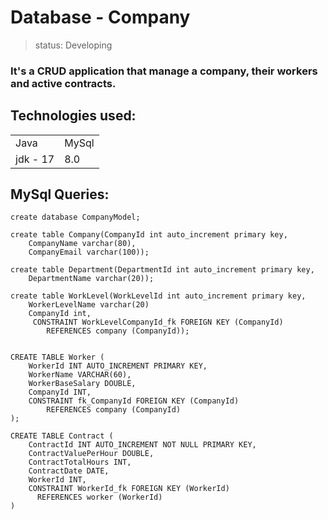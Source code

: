 # Database - Company

> status: Developing

### It's a CRUD application that manage a company, their workers and active contracts.

## Technologies used:

<table>
<tr>
<td>Java</td>
<td>MySql</td>
</tr>

<tr>
<td>jdk - 17</td>
<td>8.0</td>
</tr>
</table>

## MySql Queries:

~~~
create database CompanyModel;
~~~

~~~
create table Company(CompanyId int auto_increment primary key,
    CompanyName varchar(80),
    CompanyEmail varchar(100));
~~~

~~~
create table Department(DepartmentId int auto_increment primary key,
    DepartmentName varchar(20));
~~~

~~~
create table WorkLevel(WorkLevelId int auto_increment primary key,
    WorkerLevelName varchar(20)
    CompanyId int,
     CONSTRAINT WorkLevelCompanyId_fk FOREIGN KEY (CompanyId)
        REFERENCES company (CompanyId));
    
~~~

~~~
CREATE TABLE Worker (
    WorkerId INT AUTO_INCREMENT PRIMARY KEY,
    WorkerName VARCHAR(60),
    WorkerBaseSalary DOUBLE,
    CompanyId INT,
    CONSTRAINT fk_CompanyId FOREIGN KEY (CompanyId)
        REFERENCES company (CompanyId)
);
~~~

~~~
CREATE TABLE Contract (
    ContractId INT AUTO_INCREMENT NOT NULL PRIMARY KEY,
    ContractValuePerHour DOUBLE,
    ContractTotalHours INT,
    ContractDate DATE,
    WorkerId INT,
    CONSTRAINT WorkerId_fk FOREIGN KEY (WorkerId)
      REFERENCES worker (WorkerId)
)
~~~
